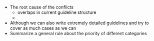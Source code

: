 - The root cause of the conflicts
	- overlaps in current guideline structure
	-
- Although we can also write extremely detailed guidelines and try to cover as much cases as we can
- Summarize a general rule about the priority of different categories